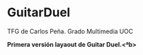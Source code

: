 # GuitarDuel
TFG de Carlos Peña. Grado Multimedia UOC 

<b>Primera versión layaout de Guitar Duel.<ªb>
